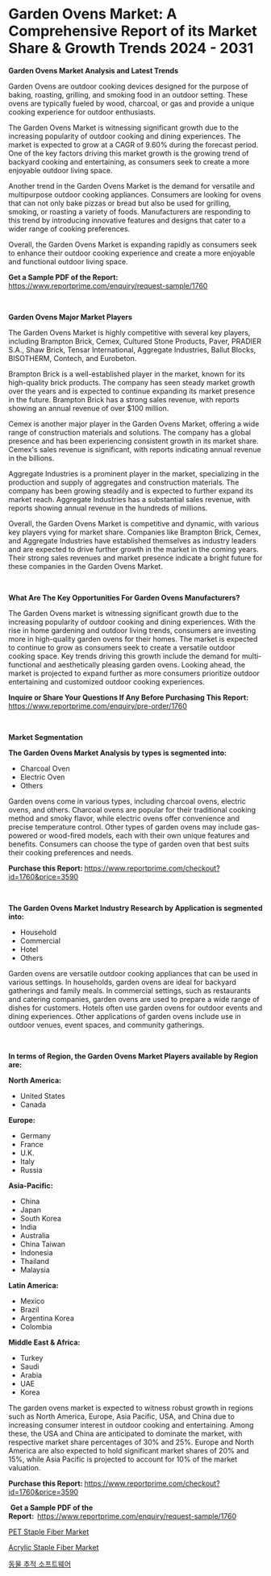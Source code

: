 <p><h1>Garden Ovens Market: A Comprehensive Report of its Market Share & Growth Trends 2024 - 2031</h1></p><p><strong>Garden Ovens Market Analysis and Latest Trends</strong></p>
<p><p>Garden Ovens are outdoor cooking devices designed for the purpose of baking, roasting, grilling, and smoking food in an outdoor setting. These ovens are typically fueled by wood, charcoal, or gas and provide a unique cooking experience for outdoor enthusiasts.</p><p>The Garden Ovens Market is witnessing significant growth due to the increasing popularity of outdoor cooking and dining experiences. The market is expected to grow at a CAGR of 9.60% during the forecast period. One of the key factors driving this market growth is the growing trend of backyard cooking and entertaining, as consumers seek to create a more enjoyable outdoor living space.</p><p>Another trend in the Garden Ovens Market is the demand for versatile and multipurpose outdoor cooking appliances. Consumers are looking for ovens that can not only bake pizzas or bread but also be used for grilling, smoking, or roasting a variety of foods. Manufacturers are responding to this trend by introducing innovative features and designs that cater to a wider range of cooking preferences.</p><p>Overall, the Garden Ovens Market is expanding rapidly as consumers seek to enhance their outdoor cooking experience and create a more enjoyable and functional outdoor living space.</p></p>
<p><strong>Get a Sample PDF of the Report:&nbsp;</strong> <a href="https://www.reportprime.com/enquiry/request-sample/1760">https://www.reportprime.com/enquiry/request-sample/1760</a></p>
<p>&nbsp;</p>
<p><strong>Garden Ovens Major Market Players</strong></p>
<p><p>The Garden Ovens Market is highly competitive with several key players, including Brampton Brick, Cemex, Cultured Stone Products, Paver, PRADIER S.A., Shaw Brick, Tensar International, Aggregate Industries, Ballut Blocks, BISOTHERM, Contech, and Eurobeton.</p><p>Brampton Brick is a well-established player in the market, known for its high-quality brick products. The company has seen steady market growth over the years and is expected to continue expanding its market presence in the future. Brampton Brick has a strong sales revenue, with reports showing an annual revenue of over $100 million.</p><p>Cemex is another major player in the Garden Ovens Market, offering a wide range of construction materials and solutions. The company has a global presence and has been experiencing consistent growth in its market share. Cemex's sales revenue is significant, with reports indicating annual revenue in the billions.</p><p>Aggregate Industries is a prominent player in the market, specializing in the production and supply of aggregates and construction materials. The company has been growing steadily and is expected to further expand its market reach. Aggregate Industries has a substantial sales revenue, with reports showing annual revenue in the hundreds of millions.</p><p>Overall, the Garden Ovens Market is competitive and dynamic, with various key players vying for market share. Companies like Brampton Brick, Cemex, and Aggregate Industries have established themselves as industry leaders and are expected to drive further growth in the market in the coming years. Their strong sales revenues and market presence indicate a bright future for these companies in the Garden Ovens Market.</p></p>
<p>&nbsp;</p>
<p><strong>What Are The Key Opportunities For Garden Ovens Manufacturers?</strong></p>
<p><p>The Garden Ovens market is witnessing significant growth due to the increasing popularity of outdoor cooking and dining experiences. With the rise in home gardening and outdoor living trends, consumers are investing more in high-quality garden ovens for their homes. The market is expected to continue to grow as consumers seek to create a versatile outdoor cooking space. Key trends driving this growth include the demand for multi-functional and aesthetically pleasing garden ovens. Looking ahead, the market is projected to expand further as more consumers prioritize outdoor entertaining and customized outdoor cooking experiences.</p></p>
<p><strong>Inquire or Share Your Questions If Any Before Purchasing This Report:</strong> <a href="https://www.reportprime.com/enquiry/pre-order/1760">https://www.reportprime.com/enquiry/pre-order/1760</a></p>
<p>&nbsp;</p>
<p><strong>Market Segmentation</strong></p>
<p><strong>The Garden Ovens Market Analysis by types is segmented into:</strong></p>
<p><ul><li>Charcoal Oven</li><li>Electric Oven</li><li>Others</li></ul></p>
<p><p>Garden ovens come in various types, including charcoal ovens, electric ovens, and others. Charcoal ovens are popular for their traditional cooking method and smoky flavor, while electric ovens offer convenience and precise temperature control. Other types of garden ovens may include gas-powered or wood-fired models, each with their own unique features and benefits. Consumers can choose the type of garden oven that best suits their cooking preferences and needs.</p></p>
<p><strong>Purchase this Report:&nbsp;</strong><a href="https://www.reportprime.com/checkout?id=1760&price=3590">https://www.reportprime.com/checkout?id=1760&price=3590</a></p>
<p>&nbsp;</p>
<p><strong>The Garden Ovens Market Industry Research by Application is segmented into:</strong></p>
<p><ul><li>Household</li><li>Commercial</li><li>Hotel</li><li>Others</li></ul></p>
<p><p>Garden ovens are versatile outdoor cooking appliances that can be used in various settings. In households, garden ovens are ideal for backyard gatherings and family meals. In commercial settings, such as restaurants and catering companies, garden ovens are used to prepare a wide range of dishes for customers. Hotels often use garden ovens for outdoor events and dining experiences. Other applications of garden ovens include use in outdoor venues, event spaces, and community gatherings.</p></p>
<p>&nbsp;</p>
<p><strong>In terms of Region, the Garden Ovens Market Players available by Region are:</strong></p>
<p>
    <p> <strong> North America: </strong>
        <ul>
            <li>United States</li>
            <li>Canada</li>
        </ul>
        </p> 
    <p> <strong> Europe: </strong>
        <ul>
            <li>Germany</li>
            <li>France</li>
            <li>U.K.</li>
            <li>Italy</li>
            <li>Russia</li>
        </ul>
        </p> 
    <p> <strong> Asia-Pacific: </strong>
        <ul>
            <li>China</li>
            <li>Japan</li>
            <li>South Korea</li>
            <li>India</li>
            <li>Australia</li>
            <li>China Taiwan</li>
            <li>Indonesia</li>
            <li>Thailand</li>
            <li>Malaysia</li>
        </ul>
        </p> 
    <p> <strong> Latin America: </strong>
        <ul>
            <li>Mexico</li>
            <li>Brazil</li>
            <li>Argentina Korea</li>
            <li>Colombia</li>
        </ul>
        </p> 
    <p> <strong> Middle East & Africa: </strong>
        <ul>
            <li>Turkey</li>
            <li>Saudi</li>
            <li>Arabia</li>
            <li>UAE</li>
            <li>Korea</li>
        </ul>
    </p>
    </p>
<p><p>The garden ovens market is expected to witness robust growth in regions such as North America, Europe, Asia Pacific, USA, and China due to increasing consumer interest in outdoor cooking and entertaining. Among these, the USA and China are anticipated to dominate the market, with respective market share percentages of 30% and 25%. Europe and North America are also expected to hold significant market shares of 20% and 15%, while Asia Pacific is projected to account for 10% of the market valuation.</p></p>
<p><strong>Purchase this Report: </strong><a href="https://www.reportprime.com/checkout?id=1760&price=3590">https://www.reportprime.com/checkout?id=1760&price=3590</a></p>
<p>&nbsp;<strong>Get a Sample PDF of the Report:&nbsp;&nbsp;</strong><a href="https://www.reportprime.com/enquiry/request-sample/1760">https://www.reportprime.com/enquiry/request-sample/1760</a></p>
<p><strong></strong></p>
<p><p><a href="https://summer-dogwood-3e9.notion.site/PET-Staple-Fiber-Market-Offers-Provide-Insightful-Data-for-the-Time-Period-from-2024-to-2031-and-als-ff56888342b74eb881aa80938295ed5e">PET Staple Fiber Market</a></p><p><a href="https://lydian-appliance-61d.notion.site/Acrylic-Staple-Fiber-Market-Research-Report-Forecasted-for-Period-from-2024-2031-by-Market-Type--bc907e4329f04fe9b7afa8aa4820d878">Acrylic Staple Fiber Market</a></p><p><a href="https://github.com/qpfbabw35734906/Market-Research-Report-List-1/blob/main/58065299539.md">동물 추적 소프트웨어</a></p></p>